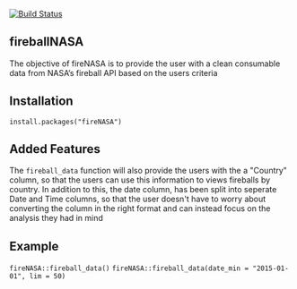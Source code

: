 [![Build Status](https://travis-ci.org/akashdhatavkar/Data534_RWrapper.svg?branch=master)](https://travis-ci.org/akashdhatavkar/Data534_RWrapper)

## fireballNASA

The objective of fireNASA is to provide the user with a clean consumable
data from NASA’s fireball API based on the users criteria

## Installation

`install.packages("fireNASA")`

## Added Features
The `fireball_data` function will also provide the users with the a "Country"
column, so that the users can use this information to views fireballs by 
country. In addition to this, the date column, has been split into seperate
Date and Time columns, so that the user doesn't have to worry about converting
the column in the right format and can instead focus on the analysis they had 
in mind

## Example
`fireNASA::fireball_data()`
`fireNASA::fireball_data(date_min = "2015-01-01", lim = 50)`
